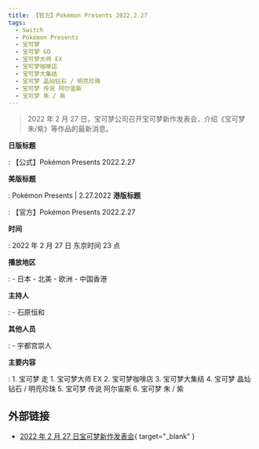 ```yaml
---
title: 【官方】Pokémon Presents 2022.2.27
tags:
  - Switch
  - Pokémon Presents
  - 宝可梦
  - 宝可梦 GO
  - 宝可梦大师 EX
  - 宝可梦咖啡店
  - 宝可梦大集结
  - 宝可梦 晶灿钻石 / 明亮珍珠
  - 宝可梦 传说 阿尔宙斯
  - 宝可梦 朱 / 紫
---
```


> 2022 年 2 月 27 日，宝可梦公司召开宝可梦新作发表会，介绍《宝可梦 朱/紫》等作品的最新消息。

**日版标题**

:	【公式】Pokémon Presents 2022.2.27

**美版标题**

:	Pokémon Presents | 2.27.2022
**港版标题**

:	【官方】Pokémon Presents 2022.2.27

**时间**

:	2022 年 2 月 27 日 东京时间 23 点

**播放地区**

:	- 日本
	- 北美
	- 欧洲
	- 中国香港
	
**主持人**

: 	- 石原恒和

**其他人员**

:	- 宇都宫崇人

**主要内容**

:	1. 宝可梦 走
	1. 宝可梦大师 EX
	2. 宝可梦咖啡店
	3. 宝可梦大集结
	4. 宝可梦 晶灿钻石 / 明亮珍珠
	5. 宝可梦 传说 阿尔宙斯
	6. 宝可梦 朱 / 紫

## 外部链接

- [2022 年 2 月 27 日宝可梦新作发表会](https://www.bilibili.com/video/BV1SU4y1Z7y1/){ target="_blank" }
